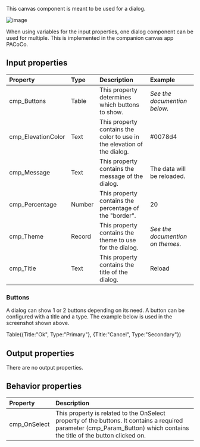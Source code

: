 This canvas component is meant to be used for a dialog.

![image](https://user-images.githubusercontent.com/35654198/197049801-26e700d7-70c2-4742-b8f2-993083c4ab5c.png)

When using variables for the input properties, one dialog component can be used for multiple. This is implemented in the companion canvas app PACoCo.

## **Input properties**

| Property | Type | Description | Example |
| :--- | :--- | :--- | :--- |
| cmp_Buttons | Table | This property determines which buttons to show. | *See the documention below.* |
| cmp_ElevationColor | Text | This property contains the color to use in the elevation of the dialog. | #0078d4 |
| cmp_Message | Text | This property contains the message of the dialog. | The data will be reloaded. |
| cmp_Percentage | Number | This property contains the percentage of the "border". | 20 |
| cmp_Theme | Record | This property contains the theme to use for the dialog. | *See the documention on themes.* |
| cmp_Title | Text | This property contains the title of the dialog. | Reload |

### Buttons
A dialog can show 1 or 2 buttons depending on its need. A button can be configured with a title and a type. The example below is used in the screenshot shown above.

Table({Title:"Ok", Type:"Primary"}, {Title:"Cancel", Type:"Secondary"})

## **Output properties**

There are no output properties.

## **Behavior properties**

| Property | Description |
| :--- | :--- |
| cmp_OnSelect | This property is related to the OnSelect property of the buttons. It contains a required parameter (cmp_Param_Button) which contains the title of the button clicked on. |
